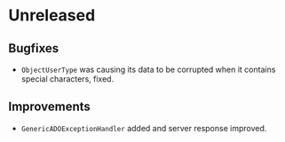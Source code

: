 # Unreleased

## Bugfixes

- `ObjectUserType` was causing its data to be corrupted when it contains special
  characters, fixed.

## Improvements

- `GenericADOExceptionHandler` added and server response improved.
